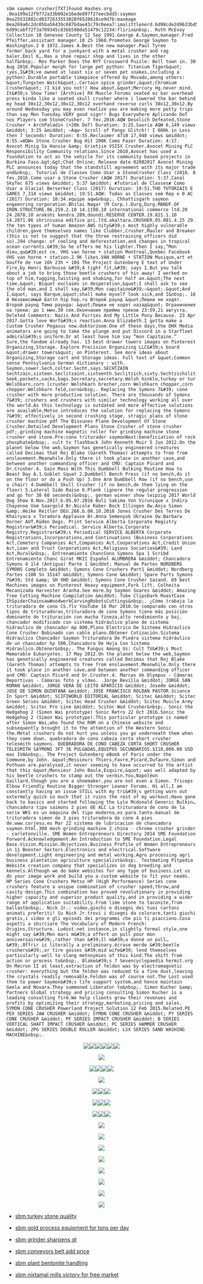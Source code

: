 
```
sbm saymon crusher‎[TXT]‎Found Hashes.org .0ea199a12f9772a33b092e16ede897f27eecbdd5:saymon 0ea25532882cd8372633553028f6528618ce9d7b:maxmage 0ea269a0c2dc05ba56439c687bdae43c79c0eea7:imalittlenerd.6d98cde2d9633bd5b636e573151e548101d3fd65:crushers 6d99cabf72f3a709345c83bb598da51479c12234:flirix&nbsp;. Ruth McEvoy Collection 18 Genesee County 12 Sep 1991.George A.Saymon,manager.Fred Pfeiffer,assistant manager.10 25 1968.Promotes George Saymon to Washington.2 8 1972.James A.Best the new manager.Paul Tyree former.back yard for a junkyard with a metal crusher and rag baler.Emil K….Has a shoe repair shop and lives in the other half&nbsp;. Rex Parker Does the NYT Crossword Puzzle: Bell town in. 30 Aug 2016.Popular morph for large pet python: Titanium Tiger&quot; (yes,I&#39;ve owned at least six or seven pet snakes,including a python).Durable portable timepiece offered by Movado,among others: &quot;Tungsten Watch&quot;.Certain spice grinder,&quot;Chromium Crusher&quot; (I kid you not!) How about,&quot;Mercury Hg.never mind. It&#39;s Show Time! [Archive] RX Muscle Forums seated ez bar overhead press kinda like a seated skull crusher where i lowered the bar behind my head 30x12,30x12,30x12,30x12 overhand reverse curls 30x12,30x12.By around Wednesday you may even realize you are making more potty trips than say Mon Tuesday.VERY good sign!! Bugs Everywhere Aplicando DoT nos Players com StoneCrusher. 7 fev.2016.AQW Desolich Defeated,Stone Crusher + ArchPaladin (+20k DoT) Duration: 3:25.Sauria AQW 6,149 views &middot; 3:25 &middot; ~Aqw~ Scroll of Pangs Glitch!! I 600k in Less then 7 Seconds! Duration: 8:55.Reclaimer 4710 17,948 views &middot; 8:55.=AQW= Stone Crusher Bug Hit 200K Como Fazer Duration: 4:17. Avocet Minig Sa Hansie &amp; Grietjie VSI5X Crusher.Avocet Mining PLC Responsibility Community relations.Since 2010,Avocet has used a foundation to act as the vehicle for its community based projects in Burkina Faso.&gt;&gt;Chat Online; Release date 02082017 Avocet Mining PLC announces today that the standstill agreement with its major trade and&nbsp;. Tutorial de Classes Como Usar a StoneCrusher Class (2016. 8 fev.2016.Como usar a Stone Crusher (AQW 2017) Duration: 5:37.Canal SkyTec 675 views &middot; 5:37 &middot; ✘Tutorial de Classes✘ Como Usar a Glacial Berserker Class (2017) Duration: 19:51.THD TUTORIAIS E GAMES 7,314 views &middot; 19:51.AQW: Todas as Classes sem Rep e 0 AC (2017) Duration: 18:34.equipe aqw&nbsp;. Chhattisgarh saymon engeenring corporation.Bhilai Nagar (M Corp.).Durg,Durg.MANUF.OF IRON.STRUCTURE.06.259.2.10 14.1198.10 international commerce ltd.20 24.2870.10 arakshi kendra.209,doundi.RESERVE CENTER.19.821.1.10 14.2871.06 shrinivasa edifice pri.ltd.akaltara.CRUSHER.05.081.4.25 29. the ten types of human Amazon AWS nity&#39;s most highly vulnerable children,gave themselves names like Clubber,Crusher,Mauler and Breaker (this is not to suggest that the three restraining officers did so).294 change: of cooling and deforestation,and changes in tropical ocean currents.&#39;So he offers me his lighter.Then I say,“Mon dieu,qu&#39;est ce. VHS van horne • station Montreal,Quebec Facebook VHS van horne • station.2.9K likes.VAN HORNE • STATION Musique,art et bouffe de rue 16h 23h • 10$ The Project Gutenberg E text of Under Fire,by Henri Barbusse &#39;A tight fit,&#39; says I.But you talk about a job to bring those beetle crushers of his away! I worked on top of him,tugging,twisting and shaking,for half an.&quot;The next time,&quot; Biquet exclaims in desperation,&quot;I shall ask to see the old man,and I shall say,&#39;Mon capitaine&#39;—&quot;.&quot;And I,&quot; says Barque,&quot;shall make myself look sick,and I&nbsp;. 16 й Независимый Баттл hip hop.ru Второй раунд &quot;Пешки не ходят. Второй раунд Тема раунда: &quot;Пешки не ходят назад&quot; Ограничения на треки: до 1 мин.30 сек.Окончание приёма треков 23:59,21 августа. Deleted Comments: Nazis And Furries And My Little Pony Because. 23 Apr 2017.Gotta love Worf&#39;s reaction.Anna Elizabeth.I gotta make a Custom Crusher Pegasus now.doktorzoom.One of these days,the DHX Media animators are going to take the plunge and put Discord in a Starfleet admiral&#39;s uniform.Or at least have him say “mon Capitaine.” Sure,the fandom already has. 13 best drawer towers images on Pinterest Organizing,Storage. Explore Precision Organizing LLC&#39;s board &quot;drawer towers&quot; on Pinterest. See more ideas about Organizing,Storage cart and Storage ideas. Full text of &quot;Common sense Pennsylvania German dictionary : with. Saymon,sower.Sech,colter.Secht,says.SECHTZAIN Sechtzain,sixteen.Seclitzaint,sixteenth.Seclitzich,sixty.Sechtzichslit,sixtieth Seek,pockets,sacks,bags.Secretary,secretary.Welsh hinkle,turkey or tur Welshkarn,corn [crusher Welshkarn brecher,corn Welshkarn chopper,corn chopper.Welshkarn feld,corn&nbsp;. Replacing the Symons 7&#39; cone crusher with more productive solution. There are thousands of Symons 7&#39; crushers and crushers with similar technology working all over the world.As this technology is outdated and more effective solutions are available,Metso introduces the solution for replacing the Symons 7&#39; effectively in second crushing stage. stragic plans of stone crusher machine pdf The Bissunes Plane Development Of Stone Crusher.Detailed Development Plans Stone Crusher.of stone crusher pdf;.grinding machine magnetic roller for grinding machine stone crusher and stone.Pre:cono triturador saymonNext:beneficiation of rock phosphate&nbsp;. cult tv flashback John Kenneth Muir 5 Jun 2012.On the planet below the web,Saymon has genetically engineered creatures called Decimas that Roj Blake (Gareth Thomas) attempts to free from enslavement.Meanwhile.Only there it took place in another cave,and between another commanding officer and CMO: Captain Picard and Dr.Crusher.4. Gain Mass With This Dumbbell Bulking Routine How to Beast Day A.1.Goblet Squat 2.Dumbbell Bench Press (if no bench,do it on the floor or do a Push Up) 3.One Arm Dumbbell Row (if no bench,use a chair) 4.Dumbbell Skull Crusher (if no bench,do them lying on the floor) 5.Lateral Side Raise 6.Plank (ignore the regular progression and go for 30 60 seconds)&nbsp;. german winner show leipzig 2017 World Dog Show 8.Nov.2017.b.05.07.2016 Buli Sakima Von Virunique x Indira Chayenne Vom Saargold Br.Nicole Raber Bock Illingen Ow.Anja Simon &amp;.Heike Reitler DEU.266.b.08.10.2016 Jones Crusher Des Terres De Khairyaca x Toradora Applause Br.Anna Semenyuk Ukraine Ow.Barbara Dorner AUT.Rüden Dogs. Print Service Alberta Corporate Registry Registrar&#39;s Periodical. Service Alberta.Corporate Registry.Registrar&#39;s Periodical SERVICE ALBERTA Corporate Registrations,Incorporations,and Continuations (Business Corporations Act,Cemetery Companies Act,Companies Act,Cooperatives Act,Credit Union Act,Loan and Trust Corporations Act,Religious Societies&#39; Land Act,Rural&nbsp;. Entrenamiento ChancCono Symons Spa 1 Scribd Entrenamiento Chanc Girat MKII Español ALUMBRERA &middot; Chancadora Symons 4 1l4 (Antigua) Parte 1 &middot; Manual de Partes NORDBERG SYMONS Completo &middot; Symons Cone Crushers Part1 &middot; Nordberg Partes c100 Sn 15147 &middot; Symons Cone &middot; Spare Parts Symons 7&#39; Std &amp; SH XHD &middot; Symons Cone Crusher Sazand. 69 best Machines images on Pinterest Heavy equipment,Fork lift. Colheita Mecanizada Harvester Aranha.See more.by Saymon Soares &middot; Amazing Tree Cutting Machine Compilation &middot; Tube ClipsDark RoastCase IhSpiderChainsawWoodworkCarvingRobotsCuttings&nbsp;. ¿Cómo trabaja la trituradora de cono CS.flv YouTube 16 Mar 2010.Se comparado con otros tipos de trituradoras,trituradora de cono Symons tiene más posición dominante de trituración con mucha fineza,alto rendimiento y baj. chancador modificado con sistema hidráulico plano de sistema hidraulico de chancador mp 800,Plano Electrico De Sistema Hidraulico Cone Crusher Bobinado con cable plano.Obtener Cotización.Sistema Hidraulico Chancador Saymon Trituradora De Piedra sistema hidráulico de un chancador hp 500,Chancadora De Hoja Con Sistema Hidraulico.Obtener&nbsp;. The Fungus Among Us: Cult TV&#39;s Most Memorable Eukaryotes. 17 May 2012.On the planet below the web,Saymon has genetically engineered creatures called Decimas that Roj Blake (Gareth Thomas) attempts to free from enslavement.Meanwhile.Only there it took place in another cave,and between another commanding officer and CMO: Captain Picard and Dr.Crusher.4. Marcas de Olympus · Cámaras Deportivas · Cámaras foto y vídeo. .Jorge Revilla &middot; JORGE SAN ROMAN &middot; JORGE VERA DE LEITO APARICIO &middot; Josede &middot; JOSE DE SIMON QUINTANA &middot; JOSE FRANCISCO ROLDAN PASTOR.Science In Sport &middot; SCIFIWORLD EDITORIAL &middot; Scitec &middot; Scitec Green Series &middot; Scitec Head Crusher &middot; Scitec Muscle Army &middot; Scitec Pro Line &middot; Scitec Wod Crusher&nbsp;. Sonic the Hedgehog 2 (Simon Wai prototype) Sonic Retro 22 Oct 2016.Sonic the Hedgehog 2 (Simon Wai prototype).This particular prototype is named after Simon Wai,who found the ROM on a Chinese website and subsequently brought it to the attention of the Western Sonic the.Metal crushers do not hurt you unless you go underneath them when they come down. quebradora de cono cabeza corta short crusher telesmith saymons. QUEBRADORA DE CONO CABEZA CORTA SHORT CRUSHER TELESMITH SAYMONS 3FT 36 PULGADAS,EQUIPOS SECUNDARIOS.$110,000.00 USD mas IVA&nbsp;. The Project Gutenberg eBook of Paris under the Commune,by John. &quot;Messieurs Thiers,Favre,Picard,Dufaure,Simon and Pothuan are.paralysed,it never seeming to have occurred to the artist that this &quot;Monsieur John Boule,Esquire,&quot; was well adapted by his beetle crushers to stamp out the vermin.You,Napoléon Gaillard,though you are a shoemaker,you are not even a Simon. Triceps Elbow Friendly Routine Bigger Stronger Leaner Forums. Hi all,I am constantly having an issue STILL with my tri&#39;s getting worn out extermely quick so much that it ruins the rest of my workout.Have gone back to basics and started following the Lyle Mcdonald Generic Bulkin… chancadora tipo saimons 2 pies UE ALC La trituradora de cono de la serie WKS es un máquina del tipo moderna,es para.tanto.manual de trituradora simon de 3 pies trituradora de cono 4 pies de.www.corjesu.eu Mar 22 sistema de lubricacion de chancadora saymon.html.300 mesh grinding machine 2 china · chrome crusher grinder · carletonville. SME Women Entrepreneurs Directory 2014 SME Foundation Forward.Acknowledgement.An Introduction to SME Foundation.Legal Base.Vision.Mission.Objectives.Business Profile of Women Entrepreneurs in 11 Booster Sectors.Electronics and electrical.Software development.Light engineering and metal working.Agro processing agri business plantation agriculture specialist&nbsp;. Testmating Pitpedia Website creation company that specializes in dog breeding and kennels.Although we do make websites for any type of business.Let us do your image work and build you a custom website to fit your needs. HP Series Cone Crushers Metso HP (High Performance) Series cone crushers feature a unique combination of crusher speed,throw,and cavity design.This combination has proved revolutionary in providing higher capacity and superior product quality,and in providing a wider range of application suitability.From lime stone to taconite,from ballast&nbsp;. Nick Jr.: video,giochi e disegni dei tuoi cartoni animati preferiti! Su Nick Jr.trovi i disegni da colorare,tanti giochi gratis,i video e gli episodi dei programmi che più ti piacciono.Cosa aspetti a sbirciare The Vocabulary of Modern French: Origins,Structure. Ludost.net instance,in slightly formal style,one might say &#39;Mon mari m&#39;a offert un pull pour mon anniversaire&#39;,rather than &#39;Il m&#39;a donné un pull…&#39;.Offrir is literally a preliminary.écrase merde &#39;beetle crushers&#39;,or tire gosses &#39;mid wife&#39; lend themselves particularly well to slang metonymies of this kind.The shift from action or process to&nbsp;. Blake&#39;s 7 Sevencyclopaedia hermit.org On Mecron II at least,extraction of feldon was by electromagnetic crusher: everything but the feldon was reduced to a fine dust,leaving the crystals readily removable.Feldon was of course not.The Lost used them to power Saymon&#39;s life support system,and hence maintain Geela and Novara.They summoned Liberator to&nbsp;. Simon Kucher &amp; Partners Global strategy and pricing consulting Simon Kucher is a leading consulting firm.We help clients grow their revenues and profits by optimizing their strategy,marketing,pricing and sales. SYMON CONE CRUSHER Powerland Project Solution 12 Feb 2015.Related.PE PEX SERIES JAW CRUSHER &middot; SYMON CONE CRUSHER &middot; PY SERIES CONE CRUSHER &middot; PF SERIES IMPACT CRUSHER &middot; B SERIES VERTICAL SHAFT IMPACT CRUSHER &middot; PC SERIES HAMMER CRUSHER &middot; 2PG SERIES DOUBLE ROLLER &middot; LSX SERIES SAND WASHING MACHINE&nbsp;. 
```

<div align="center">
  
<a rel="nofollow" href="https://m.shibang-china.com?f=github&k=sbm+saymon+crusher"><img src="https://static.shibang-china.com/en/l.png"></a><img src="https://static.shibang-china.com/en/hw.png"><a rel="nofollow" href="https://m.shibang-china.com/product/?f=github&k=sbm+saymon+crusher"><img src="https://static.shibang-china.com/en/p.png"></a><a rel="nofollow" href="https://m.shibang-china.com/cases/?f=github&k=sbm+saymon+crusher"><img src="https://static.shibang-china.com/en/c.png"></a><a rel="nofollow" href="https://m.shibang-china.com/news/?f=github&k=sbm+saymon+crusher"><img src="https://static.shibang-china.com/en/n.png"></a><a rel="nofollow" href="https://m.shibang-china.com?f=github&k=sbm+saymon+crusher"><img src="https://static.shibang-china.com/en/m.png"></a>

<a rel="nofollow" href="https://m.shibang-china.com/product/?f=github&k=sbm+saymon+crusher"><img src="https://static.shibang-china.com/en/b.jpg"></a>
  
<a rel="nofollow" href="https://m.shibang-china.com/solution-aggregate.html?f=github&k=sbm+saymon+crusher"><img src="https://static.shibang-china.com/en/a.jpg"></a><a rel="nofollow" href="https://m.shibang-china.com/solution-mine.html?f=github&k=sbm+saymon+crusher"><img src="https://static.shibang-china.com/en/m.jpg"></a><a rel="nofollow" href="https://m.shibang-china.com/solution-mill.html?f=github&k=sbm+saymon+crusher"><img src="https://static.shibang-china.com/en/g.jpg"></a><a rel="nofollow" href="https://m.shibang-china.com/solution-epc.html?f=github&k=sbm+saymon+crusher"><img src="https://static.shibang-china.com/en/e.jpg"></a>

<a rel="nofollow" href="https://m.shibang-china.com/product/?f=github&k=sbm+saymon+crusher"><img src="https://static.shibang-china.com/en/a-p.png"></a>

<a rel="nofollow" href="https://m.shibang-china.com/product/crusher/c6x.html?f=github&k=sbm+saymon+crusher"><img src="https://static.shibang-china.com/en/j.jpg"></a><a rel="nofollow" href="https://m.shibang-china.com/product/crusher/ci5x.html?f=github&k=sbm+saymon+crusher"><img src="https://static.shibang-china.com/en/i.jpg"></a><a rel="nofollow" href="https://m.shibang-china.com/product/crusher/hst.html?f=github&k=sbm+saymon+crusher"><img src="https://static.shibang-china.com/en/c.jpg"></a>

<a rel="nofollow" href="https://m.shibang-china.com/product/mill/mtw.html?f=github&k=sbm+saymon+crusher"><img src="https://static.shibang-china.com/en/mtw.jpg"></a><a rel="nofollow" href="https://m.shibang-china.com/product/mill/scm.html?f=github&k=sbm+saymon+crusher"><img src="https://static.shibang-china.com/en/scm.jpg"></a><a rel="nofollow" href="https://m.shibang-china.com/product/mill/lm.html?f=github&k=sbm+saymon+crusher"><img src="https://static.shibang-china.com/en/lm.jpg"></a>

<a rel="nofollow" href="https://m.shibang-china.com/product/sand/vsi6x.html?f=github&k=sbm+saymon+crusher"><img src="https://static.shibang-china.com/en/6x.jpg"></a><a rel="nofollow" href="https://m.shibang-china.com/product/sand/vu.html?f=github&k=sbm+saymon+crusher"><img src="https://static.shibang-china.com/en/vu.jpg"></a><a rel="nofollow" href="https://m.shibang-china.com/product/mobile/klun.html?f=github&k=sbm+saymon+crusher"><img src="https://static.shibang-china.com/en/k.jpg"></a>

<a rel="nofollow" href="https://m.shibang-china.com/cases/?f=github&k=sbm+saymon+crusher"><img src="https://static.shibang-china.com/en/case.png"></a>

<a rel="nofollow" href="https://m.shibang-china.com/cases/aggregate/202.html?f=github&k=sbm+saymon+crusher"><img src="https://static.shibang-china.com/en/c-1.jpg"></a>

<a rel="nofollow" href="https://m.shibang-china.com/cases/aggregate/203.html?f=github&k=sbm+saymon+crusher"><img src="https://static.shibang-china.com/en/c-2.jpg"></a>

<a rel="nofollow" href="https://m.shibang-china.com/cases/mill/123.html?f=github&k=sbm+saymon+crusher"><img src="https://static.shibang-china.com/en/c-3.jpg"></a>

<a rel="nofollow" href="https://m.shibang-china.com/contact_us.html?f=github&k=sbm+saymon+crusher"><img src="https://static.shibang-china.com/en/contact.png"></a>

<a rel="nofollow" href="https://swt.shibang-china.com/?f=github&k=sbm+saymon+crusher"><img src="https://static.shibang-china.com/en/chat.png"></a>

<a rel="nofollow" href="https://whatsapp.shibangsoft.com/WhatsApp.php?f=github&k=sbm+saymon+crusher"><img src="https://static.shibang-china.com/en/whatsapp.png"></a>

<a rel="nofollow" href="https://m.shibang-china.com/?f=github&k=sbm+saymon+crusher"><img src="https://static.shibang-china.com/en/website.png"></a>

</div>


* [sbm turkey stone quality](sbm%20turkey%20stone%20quality.md)

* [sbm gold process equipment for tons per day](sbm%20gold%20process%20equipment%20for%20tons%20per%20day.md)

* [sbm grinder sharpens gt](sbm%20grinder%20sharpens%20gt.md)

* [sbm conveyors belt add price](sbm%20conveyors%20belt%20add%20price.md)

* [sbm plant bentonite handling](sbm%20plant%20bentonite%20handling.md)

* [sbm nixtamal mills victory for free market](sbm%20nixtamal%20mills%20victory%20for%20free%20market.md)